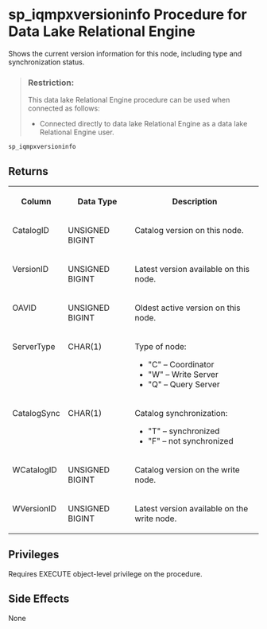 <!-- loioa4db556c84f21015a798ecee7db8720b -->

# sp\_iqmpxversioninfo Procedure for Data Lake Relational Engine

Shows the current version information for this node, including type and synchronization status.



> ### Restriction:  
> This data lake Relational Engine procedure can be used when connected as follows:
> 
> -   Connected directly to data lake Relational Engine as a data lake Relational Engine user.



```
sp_iqmpxversioninfo
```



## Returns


<table>
<tr>
<th valign="top">

Column



</th>
<th valign="top">

Data Type



</th>
<th valign="top">

Description



</th>
</tr>
<tr>
<td valign="top">

CatalogID



</td>
<td valign="top">

UNSIGNED BIGINT



</td>
<td valign="top">

Catalog version on this node.



</td>
</tr>
<tr>
<td valign="top">

VersionID



</td>
<td valign="top">

UNSIGNED BIGINT



</td>
<td valign="top">

Latest version available on this node.



</td>
</tr>
<tr>
<td valign="top">

OAVID



</td>
<td valign="top">

UNSIGNED BIGINT



</td>
<td valign="top">

Oldest active version on this node.



</td>
</tr>
<tr>
<td valign="top">

ServerType



</td>
<td valign="top">

CHAR\(1\)



</td>
<td valign="top">

Type of node:

-   "C" – Coordinator
-   "W" – Write Server
-   "Q" – Query Server



</td>
</tr>
<tr>
<td valign="top">

CatalogSync



</td>
<td valign="top">

CHAR\(1\)



</td>
<td valign="top">

Catalog synchronization:

-   "T" – synchronized
-   "F" – not synchronized



</td>
</tr>
<tr>
<td valign="top">

WCatalogID



</td>
<td valign="top">

UNSIGNED BIGINT



</td>
<td valign="top">

Catalog version on the write node.



</td>
</tr>
<tr>
<td valign="top">

WVersionID



</td>
<td valign="top">

UNSIGNED BIGINT



</td>
<td valign="top">

Latest version available on the write node.



</td>
</tr>
</table>



<a name="loioa4db556c84f21015a798ecee7db8720b__iq_iqmpx_261"/>

## Privileges

Requires EXECUTE object-level privilege on the procedure.



## Side Effects

None

